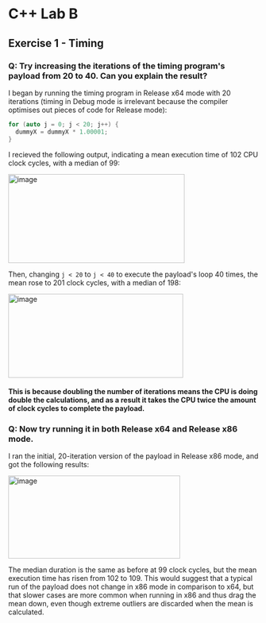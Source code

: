 # C++ Lab B

## Exercise 1 - Timing 

### Q: Try increasing the iterations of the timing program's payload from 20 to 40. Can you explain the result?

I began by running the timing program in Release x64 mode with 20 iterations (timing in Debug mode is irrelevant because the compiler optimises out pieces of code for Release mode):

```c++
for (auto j = 0; j < 20; j++) {
  dummyX = dummyX * 1.00001;
}
```

I recieved the following output, indicating a mean execution time of 102 CPU clock cycles, with a median of 99:

<img width="355" height="179" alt="image" src="https://github.com/user-attachments/assets/520fe158-e954-4dca-8241-2c6434a568a0" />

Then, changing ```j < 20``` to ```j < 40``` to execute the payload's loop 40 times, the mean rose to 201 clock cycles, with a median of 198:

<img width="352" height="169" alt="image" src="https://github.com/user-attachments/assets/77c1271d-94a3-4c2f-9e4d-0d5dbfa96371" />

#### This is because doubling the number of iterations means the CPU is doing double the calculations, and as a result it takes the CPU twice the amount of clock cycles to complete the payload.

### Q: Now try running it in both Release x64 and Release x86 mode.

I ran the initial, 20-iteration version of the payload in Release x86 mode, and got the following results:

<img width="346" height="167" alt="image" src="https://github.com/user-attachments/assets/115c9259-b43e-4822-843f-bfe5fbb3e6c9" />

The median duration is the same as before at 99 clock cycles, but the mean execution time has risen from 102 to 109. This would suggest that a typical run of the payload does not change in x86 mode in comparison to x64, but that slower cases are more common when running in x86 and thus drag the mean down, even though extreme outliers are discarded when the mean is calculated.
